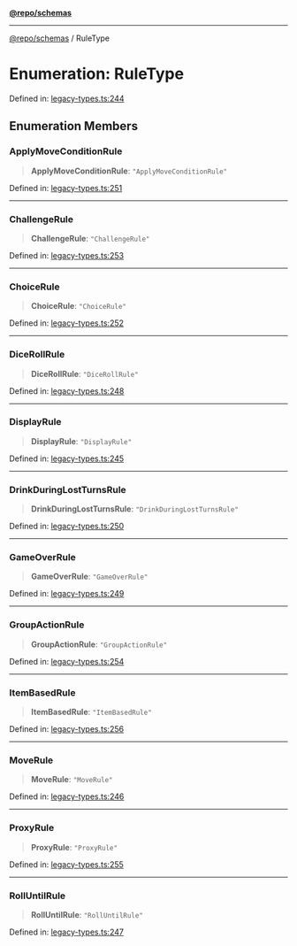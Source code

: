 [**@repo/schemas**](../README.md)

***

[@repo/schemas](../globals.md) / RuleType

# Enumeration: RuleType

Defined in: [legacy-types.ts:244](https://github.com/alexqguo/drinking-board-game-v3/blob/6219b44c05bf1b55de4a76da31192aa5179671e8/packages/schemas/src/legacy-types.ts#L244)

## Enumeration Members

### ApplyMoveConditionRule

> **ApplyMoveConditionRule**: `"ApplyMoveConditionRule"`

Defined in: [legacy-types.ts:251](https://github.com/alexqguo/drinking-board-game-v3/blob/6219b44c05bf1b55de4a76da31192aa5179671e8/packages/schemas/src/legacy-types.ts#L251)

***

### ChallengeRule

> **ChallengeRule**: `"ChallengeRule"`

Defined in: [legacy-types.ts:253](https://github.com/alexqguo/drinking-board-game-v3/blob/6219b44c05bf1b55de4a76da31192aa5179671e8/packages/schemas/src/legacy-types.ts#L253)

***

### ChoiceRule

> **ChoiceRule**: `"ChoiceRule"`

Defined in: [legacy-types.ts:252](https://github.com/alexqguo/drinking-board-game-v3/blob/6219b44c05bf1b55de4a76da31192aa5179671e8/packages/schemas/src/legacy-types.ts#L252)

***

### DiceRollRule

> **DiceRollRule**: `"DiceRollRule"`

Defined in: [legacy-types.ts:248](https://github.com/alexqguo/drinking-board-game-v3/blob/6219b44c05bf1b55de4a76da31192aa5179671e8/packages/schemas/src/legacy-types.ts#L248)

***

### DisplayRule

> **DisplayRule**: `"DisplayRule"`

Defined in: [legacy-types.ts:245](https://github.com/alexqguo/drinking-board-game-v3/blob/6219b44c05bf1b55de4a76da31192aa5179671e8/packages/schemas/src/legacy-types.ts#L245)

***

### DrinkDuringLostTurnsRule

> **DrinkDuringLostTurnsRule**: `"DrinkDuringLostTurnsRule"`

Defined in: [legacy-types.ts:250](https://github.com/alexqguo/drinking-board-game-v3/blob/6219b44c05bf1b55de4a76da31192aa5179671e8/packages/schemas/src/legacy-types.ts#L250)

***

### GameOverRule

> **GameOverRule**: `"GameOverRule"`

Defined in: [legacy-types.ts:249](https://github.com/alexqguo/drinking-board-game-v3/blob/6219b44c05bf1b55de4a76da31192aa5179671e8/packages/schemas/src/legacy-types.ts#L249)

***

### GroupActionRule

> **GroupActionRule**: `"GroupActionRule"`

Defined in: [legacy-types.ts:254](https://github.com/alexqguo/drinking-board-game-v3/blob/6219b44c05bf1b55de4a76da31192aa5179671e8/packages/schemas/src/legacy-types.ts#L254)

***

### ItemBasedRule

> **ItemBasedRule**: `"ItemBasedRule"`

Defined in: [legacy-types.ts:256](https://github.com/alexqguo/drinking-board-game-v3/blob/6219b44c05bf1b55de4a76da31192aa5179671e8/packages/schemas/src/legacy-types.ts#L256)

***

### MoveRule

> **MoveRule**: `"MoveRule"`

Defined in: [legacy-types.ts:246](https://github.com/alexqguo/drinking-board-game-v3/blob/6219b44c05bf1b55de4a76da31192aa5179671e8/packages/schemas/src/legacy-types.ts#L246)

***

### ProxyRule

> **ProxyRule**: `"ProxyRule"`

Defined in: [legacy-types.ts:255](https://github.com/alexqguo/drinking-board-game-v3/blob/6219b44c05bf1b55de4a76da31192aa5179671e8/packages/schemas/src/legacy-types.ts#L255)

***

### RollUntilRule

> **RollUntilRule**: `"RollUntilRule"`

Defined in: [legacy-types.ts:247](https://github.com/alexqguo/drinking-board-game-v3/blob/6219b44c05bf1b55de4a76da31192aa5179671e8/packages/schemas/src/legacy-types.ts#L247)
